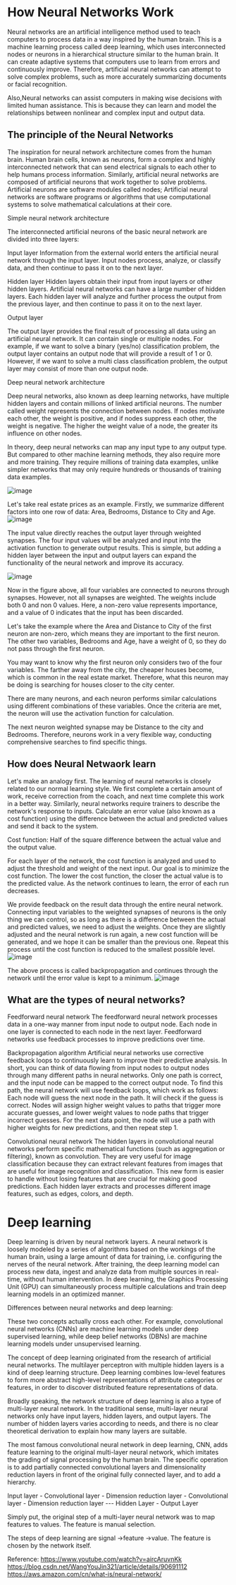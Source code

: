 # How Neural Networks Work

Neural networks are an artificial intelligence method used to teach computers to process data in a way inspired by the human brain. This is a machine learning 
process called deep learning, which uses interconnected nodes or neurons in a hierarchical structure similar to the human brain. It can create adaptive systems that
computers use to learn from errors and continuously improve. Therefore, artificial neural networks can attempt to solve complex problems, such as more accurately 
summarizing documents or facial recognition.

Also,Neural networks can assist computers in making wise decisions with limited human assistance. This is because they can learn and model the relationships between
nonlinear and complex input and output data.

## The principle of the Neural Networks
The inspiration for neural network architecture comes from the human brain. Human brain cells, known as neurons, form a complex and highly interconnected network
that can send electrical signals to each other to help humans process information. Similarly, artificial neural networks are composed of artificial neurons that
work together to solve problems. Artificial neurons are software modules called nodes; Artificial neural networks are software programs or algorithms that use
computational systems to solve mathematical calculations at their core.

Simple neural network architecture

The interconnected artificial neurons of the basic neural network are divided into three layers:

Input layer
Information from the external world enters the artificial neural network through the input layer. Input nodes process, analyze, or classify data, and then 
continue to pass it on to the next layer.

Hidden layer
Hidden layers obtain their input from input layers or other hidden layers. Artificial neural networks can have a large number of hidden layers. Each hidden layer
will analyze and further process the output from the previous layer, and then continue to pass it on to the next layer.

Output layer

The output layer provides the final result of processing all data using an artificial neural network. It can contain single or multiple nodes. For example, 
if we want to solve a binary (yes/no) classification problem, the output layer contains an output node that will provide a result of 1 or 0. However, if we want
to solve a multi class classification problem, the output layer may consist of more than one output node.

Deep neural network architecture

Deep neural networks, also known as deep learning networks, have multiple hidden layers and contain millions of linked artificial neurons. The number called 
weight represents the connection between nodes. If nodes motivate each other, the weight is positive, and if nodes suppress each other, the weight is negative. 
The higher the weight value of a node, the greater its influence on other nodes.

In theory, deep neural networks can map any input type to any output type. But compared to other machine learning methods, they also require more and more
training. They require millions of training data examples, unlike simpler networks that may only require hundreds or thousands of training data examples.

![image](https://github.com/Alex-Fan777/Alex-Fan777.github.io/assets/132428764/5a01980d-9bbc-45f9-a535-6106f07efaba)


Let's take real estate prices as an example. Firstly, we summarize different factors into one row of data: Area, Bedrooms, Distance to City and Age.
![image](https://github.com/Alex-Fan777/Alex-Fan777.github.io/assets/132428764/bb8e88b1-115d-4e17-92cc-bc8638698638)

The input value directly reaches the output layer through weighted synapses. The four input values will be analyzed and input into the activation function to
generate output results.
This is simple, but adding a hidden layer between the input and output layers can expand the functionality of the neural network and improve its accuracy.

![image](https://github.com/Alex-Fan777/Alex-Fan777.github.io/assets/132428764/9952769b-a215-4bf0-8119-fa0a248b5a3d)

Now in the figure above, all four variables are connected to neurons through synapses. However, not all synapses are weighted. The weights include both 0 and non 0
values. Here, a non-zero value represents importance, and a value of 0 indicates that the input has been discarded.

Let's take the example where the Area and Distance to City of the first neuron are non-zero, which means they are important to the first neuron. The other two
variables, Bedrooms and Age, have a weight of 0, so they do not pass through the first neuron.

You may want to know why the first neuron only considers two of the four variables. The farther away from the city, the cheaper houses become, which is common in 
the real estate market. Therefore, what this neuron may be doing is searching for houses closer to the city center.

There are many neurons, and each neuron performs similar calculations using different combinations of these variables. Once the criteria are met, the neuron will
use the activation function for calculation.

The next neuron weighted synapse may be Distance to the city and Bedrooms. Therefore, neurons work in a very flexible way, conducting comprehensive searches to
find specific things.

## How does Neural Netwaork learn
Let's make an analogy first. The learning of neural networks is closely related to our normal learning style. We first complete a certain amount of work, receive
correction from the coach, and next time complete this work in a better way. Similarly, neural networks require trainers to describe the network's response to
inputs. Calculate an error value (also known as a cost function) using the difference between the actual and predicted values and send it back to the system.

Cost function: Half of the square difference between the actual value and the output value.

For each layer of the network, the cost function is analyzed and used to adjust the threshold and weight of the next input. Our goal is to minimize the cost function. The lower the cost function, the closer the actual value is to the predicted value. As the network continues to learn, the error of each run decreases.

We provide feedback on the result data through the entire neural network. Connecting input variables to the weighted synapses of neurons is the only thing we can
control, so as long as there is a difference between the actual and predicted values, we need to adjust the weights. Once they are slightly adjusted and the neural
network is run again, a new cost function will be generated, and we hope it can be smaller than the previous one. Repeat this process until the cost function is
reduced to the smallest possible level.
![image](https://github.com/Alex-Fan777/Alex-Fan777.github.io/assets/132428764/0cdc0713-47e7-4c0b-847b-a55551da6624)

The above process is called backpropagation and continues through the network until the error value is kept to a minimum.
![image](https://github.com/Alex-Fan777/Alex-Fan777.github.io/assets/132428764/fa244bdd-7f9e-4acf-9db5-737ad95a17b6)

## What are the types of neural networks?

Feedforward neural network
The feedforward neural network processes data in a one-way manner from input node to output node. Each node in one layer is connected to each node in the next
layer. Feedforward networks use feedback processes to improve predictions over time.

Backpropagation algorithm
Artificial neural networks use corrective feedback loops to continuously learn to improve their predictive analysis. In short, you can think of data flowing from
input nodes to output nodes through many different paths in neural networks. Only one path is correct, and the input node can be mapped to the correct output node.
To find this path, the neural network will use feedback loops, which work as follows:
Each node will guess the next node in the path.
It will check if the guess is correct. Nodes will assign higher weight values to paths that trigger more accurate guesses, and lower weight values to node paths
that trigger incorrect guesses.
For the next data point, the node will use a path with higher weights for new predictions, and then repeat step 1.

Convolutional neural network
The hidden layers in convolutional neural networks perform specific mathematical functions (such as aggregation or filtering), known as convolution. They are very
useful for image classification because they can extract relevant features from images that are useful for image recognition and classification. This new form is 
easier to handle without losing features that are crucial for making good predictions. Each hidden layer extracts and processes different image features, such as
edges, colors, and depth.

# Deep learning
Deep learning is driven by neural network layers. A neural network is loosely modeled by a series of algorithms based on the workings of the human brain, using
a large amount of data for training, i.e. configuring the nerves of the neural network. After training, the deep learning model can process new data, ingest and
analyze data from multiple sources in real-time, without human intervention. In deep learning, the Graphics Processing Unit (GPU) can simultaneously process
multiple calculations and train deep learning models in an optimized manner.

Differences between neural networks and deep learning:

These two concepts actually cross each other. For example, convolutional neural networks (CNNs) are machine learning models under deep supervised learning, while
deep belief networks (DBNs) are machine learning models under unsupervised learning.

The concept of deep learning originated from the research of artificial neural networks. The multilayer perceptron with multiple hidden layers is a kind of deep
learning structure. Deep learning combines low-level features to form more abstract high-level representations of attribute categories or features, in order to
discover distributed feature representations of data.



Broadly speaking, the network structure of deep learning is also a type of multi-layer neural network. In the traditional sense, multi-layer neural networks only
have input layers, hidden layers, and output layers. The number of hidden layers varies according to needs, and there is no clear theoretical derivation to explain
how many layers are suitable.

The most famous convolutional neural network in deep learning, CNN, adds feature learning to the original multi-layer neural network, which imitates the grading 
of signal processing by the human brain. The specific operation is to add partially connected convolutional layers and dimensionality reduction layers in front of
the original fully connected layer, and to add a hierarchy.

Input layer - Convolutional layer - Dimension reduction layer - Convolutional layer - Dimension reduction layer --- Hidden Layer - Output Layer

Simply put, the original step of a multi-layer neural network was to map features to values. The feature is manual selection.

The steps of deep learning are signal ->feature ->value. The feature is chosen by the network itself.



Reference:
https://www.youtube.com/watch?v=aircAruvnKk
https://blog.csdn.net/WangYouJin321/article/details/90691112
https://aws.amazon.com/cn/what-is/neural-network/






















